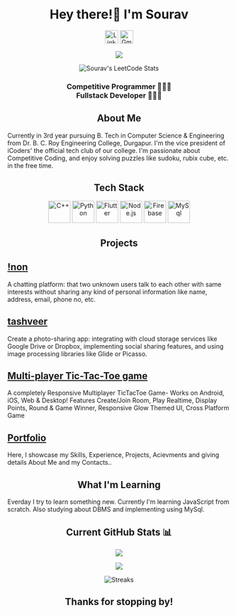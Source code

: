 <h1 align="center">Hey there!👋 I'm Sourav</h1>
        <div align="center">
                <a href="https://www.linkedin.com/in/sourav-jana15/"><img
                        src="https://cdn.worldvectorlogo.com/logos/linkedin-icon-2.svg" alt="LinkedIn" width="30"
                        height="30"></a>
                <a href="sj15sourav@gmail.com"><img src="https://cdn.worldvectorlogo.com/logos/gmail-icon.svg"
                        alt="Gmail" width="30" height="30"></a>
        
[![](https://visitcount.itsvg.in/api?id=sj-15In&pretty=true)](https://visitcount.itsvg.in)
        
![Sourav's LeetCode Stats](https://leetcode-stats.vercel.app/api?username=sj_15&theme=Dark)
         </div>
<h3 align="center">
Competitive Programmer 🧑🏻‍💻
<br>
Fullstack Developer 🧑🏻‍🏫
</h3>
<h2 align="center">About Me</h2>
            <p>Currently in 3rd year pursuing B. Tech in Computer Science & Engineering from Dr. B. C. Roy Engineering
                College, Durgapur. I'm the vice president of iCoders' the official tech club of our college. I'm
                passionate about Competitive Coding, and enjoy solving puzzles like sudoku, rubix cube, etc. in the free
                time.</p>
<h2 align="center">Tech Stack</h2>
        <div class="tech-stack" align="center">
            <img src="https://cdn.iconscout.com/icon/free/png-256/c-programming-569564.png" alt="C++" height="50"
                width="50">
            <img src="https://cdn.iconscout.com/icon/free/png-256/python-2-226051.png" alt="Python" height="50"
                width="50">
            <img src="https://cdn.iconscout.com/icon/free/png-256/flutter-2038877-1720090.png" alt="Flutter" height="50"
                width="50">
            <img src="https://cdn.iconscout.com/icon/free/png-256/node-js-1-1174935.png" alt="Node.js" height="50"
                width="50">
            <img src="https://cdn.iconscout.com/icon/free/png-256/firebase-1-282796.png" alt="Firebase" height="50"
                width="50">
            <img src="https://cdn.iconscout.com/icon/free/png-256/mysql-19-1174939.png" alt="MySql" height="50"
                width="50">
        </div>
<h2 align="center">Projects</h2>

## [!non](https://github.com/sj-15/not_non/tree/main/not_non)

<p>A chatting platform: that two unknown users talk to each other with same interests without sharing any kind of personal information like name, address, email, phone no, etc.</p>

## [tashveer](https://github.com/sj-15/tech_intern23/tree/main/tashveer)

<p>Create a photo-sharing app: integrating with cloud
                    storage services like Google
                    Drive or Dropbox,
                    implementing social sharing
                    features, and using image
                    processing libraries like
                    Glide or Picasso.</p>
                    
## [Multi-player Tic-Tac-Toe game](https://github.com/sj-15/tech_intern23/tree/main/tictactoe)

<p>A completely Responsive Multiplayer TicTacToe Game- Works on Android, iOS, Web & Desktop! Features
Create/Join Room,
Play Realtime,
Display Points,
Round & Game Winner,
Responsive Glow Themed UI,
Cross Platform Game</p>

## [Portfolio](https://github.com/sj-15/Portfolio-App)

<p>Here, I showcase my Skills, Experience, Projects, Acievments and giving details About Me and my Contacts..</p>

<h2 align="center">What I'm Learning</h2>
<p>Everday I try to learn something new. Currently I'm learning JavaScript from scratch. Also studying about DBMS and implementing using MySql.
</p>

<h2 align="center">Current GitHub Stats 📊</h2>

<div align="center">

![](https://github-readme-stats.vercel.app/api?username=sj-15&show_icons=true&hide_border=false&theme=jolly&count_private=true&include_all_commits=true)

![](https://github-readme-stats.vercel.app/api/top-langs/?username=sj-15&show_icons=true&hide_border=false&theme=jolly&count_private=true&include_all_commits=true&layout=compact)

![Streaks](http://github-readme-streak-stats.herokuapp.com?user=sj-15&theme=jolly&date_format=j%20M%5B%20Y%5D)
</div>

<h2 align = "center">Thanks for stopping by!</h2>
